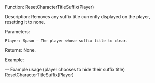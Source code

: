 Function: ResetCharacterTitleSuffix(Player)

Description: Removes any suffix title currently displayed on the player, resetting it to none.

Parameters:

    Player: Spawn – The player whose suffix title to clear.

Returns: None.

Example:

-- Example usage (player chooses to hide their suffix title)
ResetCharacterTitleSuffix(Player)